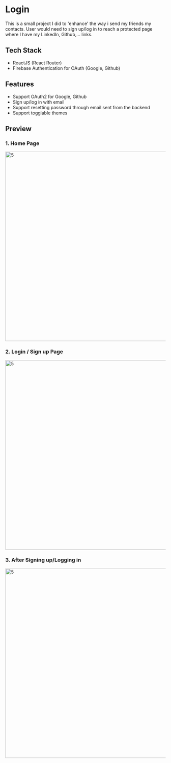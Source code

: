 # Login
This is a small project I did to 'enhance' the way i send my friends my contacts. User would need to sign up/log in to reach a protected page where I have my LinkedIn, Github,... links.

## Tech Stack
- ReactJS (React Router)
- Firebase Authentication for OAuth (Google, Github)

## Features
- Support OAuth2 for Google, Github
- Sign up/log in with email
- Support resetting password through email sent from the backend
- Support togglable themes

## Preview

### 1. Home Page
<img width="594" alt="5" src="https://user-images.githubusercontent.com/84165564/209544231-8ba6d98d-3e0d-445b-9bfc-38d6706f1e02.png">

### 2. Login / Sign up Page
<img width="594" alt="5" src="https://user-images.githubusercontent.com/84165564/209544228-c017efc8-6f79-44c8-a8a2-2e8f10e433e4.png">

### 3. After Signing up/Logging in
<img width="594" alt="5" src="https://user-images.githubusercontent.com/84165564/209544218-5d6febdf-2ad4-4d71-ab1d-e7f708c50506.png">
